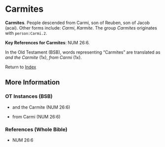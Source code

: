 # Carmites
**Carmites**. 
People descended from Carmi, son of Reuben, son of Jacob (acai). 
Other forms include: 
*Carmi*, *Karmite*. 
The group _Carmites_ originates with `person:Carmi.2`. 


**Key References for Carmites**: 
NUM 26:6. 


In the Old Testament (BSB), words representing “Carmites” are translated as 
*and the Carmite* (1x), *from Carmi* (1x). 




Return to [Index](00-Index.md)

## More Information

### OT Instances (BSB)

* and the Carmite (NUM 26:6)

* from Carmi (NUM 26:6)



### References (Whole Bible)

* NUM 26:6




